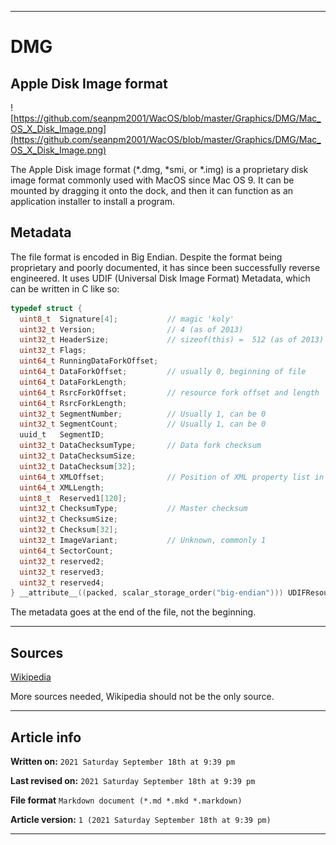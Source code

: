 
***

# DMG

## Apple Disk Image format

![https://github.com/seanpm2001/WacOS/blob/master/Graphics/DMG/Mac_OS_X_Disk_Image.png](https://github.com/seanpm2001/WacOS/blob/master/Graphics/DMG/Mac_OS_X_Disk_Image.png)

The Apple Disk image format (*.dmg, *smi, or *.img) is a proprietary disk image format commonly used with MacOS since Mac OS 9. It can be mounted by dragging it onto the dock, and then it can function as an application installer to install a program.

## Metadata

The file format is encoded in Big Endian. Despite the format being proprietary and poorly documented, it has since been successfully reverse engineered. It uses UDIF (Universal Disk Image Format) Metadata, which can be written in C like so:

```c
typedef struct {
  uint8_t  Signature[4];           // magic 'koly'
  uint32_t Version;                // 4 (as of 2013)
  uint32_t HeaderSize;             // sizeof(this) =  512 (as of 2013)
  uint32_t Flags;                 
  uint64_t RunningDataForkOffset;
  uint64_t DataForkOffset;         // usually 0, beginning of file
  uint64_t DataForkLength;
  uint64_t RsrcForkOffset;         // resource fork offset and length
  uint64_t RsrcForkLength;        
  uint32_t SegmentNumber;          // Usually 1, can be 0
  uint32_t SegmentCount;           // Usually 1, can be 0
  uuid_t   SegmentID; 
  uint32_t DataChecksumType;       // Data fork checksum
  uint32_t DataChecksumSize;
  uint32_t DataChecksum[32];
  uint64_t XMLOffset;              // Position of XML property list in file
  uint64_t XMLLength; 
  uint8_t  Reserved1[120];
  uint32_t ChecksumType;           // Master checksum
  uint32_t ChecksumSize;
  uint32_t Checksum[32];
  uint32_t ImageVariant;           // Unknown, commonly 1
  uint64_t SectorCount;
  uint32_t reserved2;
  uint32_t reserved3;
  uint32_t reserved4;
} __attribute__((packed, scalar_storage_order("big-endian"))) UDIFResourceFile;
```

The metadata goes at the end of the file, not the beginning.

***

## Sources

[Wikipedia](https://en.wikipedia.org/wiki/Apple_Disk_Image)

More sources needed, Wikipedia should not be the only source.

***

## Article info

**Written on:** `2021 Saturday September 18th at 9:39 pm`

**Last revised on:** `2021 Saturday September 18th at 9:39 pm`

**File format** `Markdown document (*.md *.mkd *.markdown)`

**Article version:** `1 (2021 Saturday September 18th at 9:39 pm)`

***

